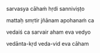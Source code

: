 sarvasya cāhaṁ hṛdi sanniviṣṭo

mattaḥ smṛtir jñānam apohanaṁ ca

vedaiś ca sarvair aham eva vedyo

vedānta-kṛd veda-vid eva cāham